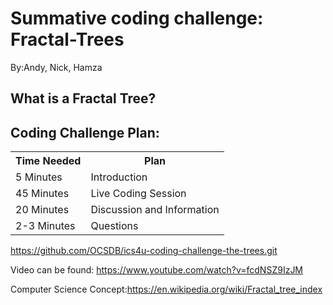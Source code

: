 # Summative coding challenge: Fractal-Trees
By:Andy, Nick, Hamza

<h2>What is a Fractal Tree?</h2>

 
<h2>Coding Challenge Plan:</h2>
<table class="tg">
  <tr>
    <th class="tg-yw4l"><b>Time Needed</b></th>
    <th class="tg-yw4l"><b>Plan</b></th>
  </tr>
  <tr>
    <td class="tg-yw4l">5 Minutes</td>
    <td class="tg-yw4l">Introduction</td>
  </tr>
  <tr>
    <td class="tg-yw4l">45 Minutes</td>
    <td class="tg-yw4l">Live Coding Session</td>
  </tr>
    <tr>
    <td class="tg-yw4l">20 Minutes</td>
    <td class="tg-yw4l">Discussion and Information</td>
  </tr>
     <tr>
    <td class="tg-yw4l">2-3 Minutes</td>
    <td class="tg-yw4l">Questions</td>
  </tr>
</table>

https://github.com/OCSDB/ics4u-coding-challenge-the-trees.git

Video can be found: https://www.youtube.com/watch?v=fcdNSZ9IzJM

Computer Science Concept:https://en.wikipedia.org/wiki/Fractal_tree_index
